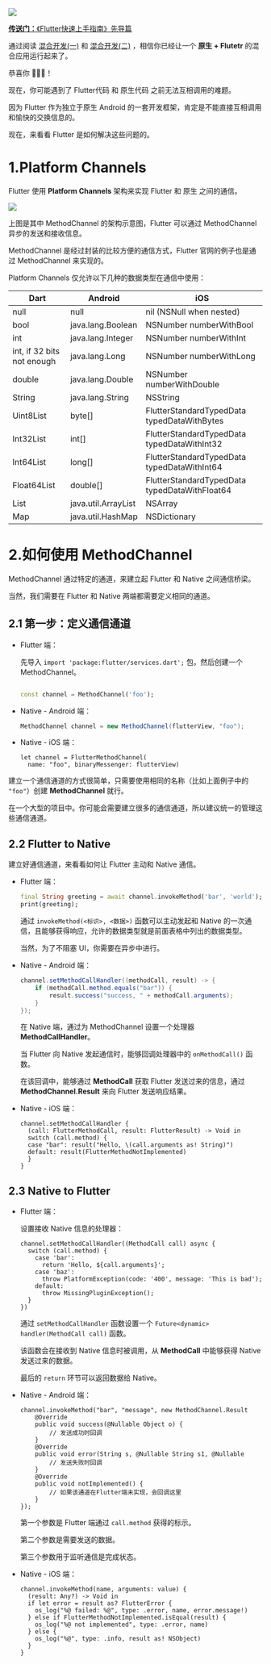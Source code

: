 [![](https://raw.githubusercontent.com/chenBingX/img/master/Flutter/Flutter快速上手指南封面2.JPG)](https://juejin.im/post/5c8f8e62e51d456a0f23d0fe)

[**传送门：**《Flutter快速上手指南》先导篇](https://juejin.im/post/5c8f8e62e51d456a0f23d0fe)


通过阅读 [混合开发(一)]() 和 [混合开发(二)]() ，相信你已经让一个 **原生 + Flutetr** 的混合应用运行起来了。

恭喜你 🎉🎉🎉！

现在，你可能遇到了 Flutter代码 和 原生代码 之前无法互相调用的难题。

因为 Flutter 作为独立于原生 Android 的一套开发框架，肯定是不能直接互相调用和愉快的交换信息的。

现在，来看看 Flutter 是如何解决这些问题的。  


# 1.Platform Channels

Flutter 使用 **Platform Channels** 架构来实现 Flutter 和 原生 之间的通信。  

![](https://raw.githubusercontent.com/chenBingX/img/master/Flutter/Flutter通信1.png)  

上图是其中 MethodChannel 的架构示意图，Flutter 可以通过 MethodChannel 异步的发送和接收信息。  

MethodChannel 是经过封装的比较方便的通信方式，Flutter 官网的例子也是通过 MethodChannel 来实现的。  

Platform Channels 仅允许以下几种的数据类型在通信中使用：

|Dart|Android|iOS|
|---|---|---|
|null|null|nil (NSNull when nested)|
|bool|java.lang.Boolean|NSNumber numberWithBool|
|int|java.lang.Integer|NSNumber numberWithInt|
|int, if 32 bits not enough|java.lang.Long|NSNumber numberWithLong|
|double|java.lang.Double|NSNumber numberWithDouble|
|String|java.lang.String|NSString|
|Uint8List|byte[]|FlutterStandardTypedData typedDataWithBytes|
|Int32List|int[]|FlutterStandardTypedData typedDataWithInt32|
|Int64List|long[]|FlutterStandardTypedData typedDataWithInt64|
|Float64List|double[]|FlutterStandardTypedData typedDataWithFloat64|
|List|java.util.ArrayList|NSArray|
|Map|java.util.HashMap|NSDictionary|


# 2.如何使用 MethodChannel 

MethodChannel 通过特定的通道，来建立起 Flutter 和 Native 之间通信桥梁。  

当然，我们需要在 Flutter 和 Native 两端都需要定义相同的通道。  

## 2.1 第一步：定义通信通道

- Flutter 端： 
  
  先导入 `import 'package:flutter/services.dart';` 包，然后创建一个 MethodChannel。
  
  ```dart
  
  const channel = MethodChannel('foo');

  ```
  
- Native - Android 端：  

  ```java
  MethodChannel channel = new MethodChannel(flutterView, "foo");
  ```

- Native - iOS 端：  
  
  ```
  let channel = FlutterMethodChannel(
    name: "foo", binaryMessenger: flutterView)
  ```
  

建立一个通信通道的方式很简单，只需要使用相同的名称（比如上面例子中的 `"foo"`）创建 **MethodChannel** 就行。  

在一个大型的项目中。你可能会需要建立很多的通信通道，所以建议统一的管理这些通信通道。  

## 2.2 Flutter to Native

建立好通信通道，来看看如何让 Flutter 主动和 Native 通信。  

- Flutter 端：

  ```dart
  final String greeting = await channel.invokeMethod('bar', 'world');
  print(greeting);
  ```
  
  通过 `invokeMethod(<标识>, <数据>)` 函数可以主动发起和 Native 的一次通信，且能够获得响应，允许的数据类型就是前面表格中列出的数据类型。  
  
  当然，为了不阻塞 UI，你需要在异步中进行。  
  
- Native - Android 端：
  
  ```java
  channel.setMethodCallHandler((methodCall, result) -> {
      if (methodCall.method.equals("bar")) {
          result.success("success, " + methodCall.arguments);
      }
  });
  ```
  
  在 Native 端，通过为 MethodChannel 设置一个处理器 **MethodCallHandler**。  
  
  当 Flutter 向 Native 发起通信时，能够回调处理器中的 `onMethodCall()` 函数。  
  
  在该回调中，能够通过 **MethodCall** 获取 Flutter 发送过来的信息，通过 **MethodChannel.Result** 来向 Flutter 发送响应结果。  
  
  
- Native - iOS 端：
  
  
  ```
  channel.setMethodCallHandler {
    (call: FlutterMethodCall, result: FlutterResult) -> Void in
    switch (call.method) {
    case "bar": result("Hello, \(call.arguments as! String)")
    default: result(FlutterMethodNotImplemented)
    }
  }
  ```
  
## 2.3 Native to Flutter

- Flutter 端：

    设置接收 Native 信息的处理器：

    ```
    channel.setMethodCallHandler((MethodCall call) async {
      switch (call.method) {
        case 'bar':
          return 'Hello, ${call.arguments}';
        case 'baz':
          throw PlatformException(code: '400', message: 'This is bad');
        default:
          throw MissingPluginException();
      }
    })
    ```

    通过 `setMethodCallHandler` 函数设置一个 `Future<dynamic> handler(MethodCall call)` 函数。

    该函数会在接收到 Native 信息时被调用，从 **MethodCall** 中能够获得 Native 发送过来的数据。

    最后的 `return` 环节可以返回数据给 Native。

  
- Native - Android 端：

    ```
    channel.invokeMethod("bar", "message", new MethodChannel.Result
        @Override
        public void success(@Nullable Object o) {
            // 发送成功时回调
        }
        @Override
        public void error(String s, @Nullable String s1, @Nullable
            // 发送失败时回调
        }
        @Override
        public void notImplemented() {
            // 如果该通道在Flutter端未实现，会回调这里
        }
    });
    ```

    第一个参数是 Flutter 端通过 `call.method` 获得的标示。

    第二个参数是需要发送的数据。

    第三个参数用于监听通信是完成状态。


- Native - iOS 端：

    ```
    channel.invokeMethod(name, arguments: value) {
      (result: Any?) -> Void in
      if let error = result as? FlutterError {
        os_log("%@ failed: %@", type: .error, name, error.message!)
      } else if FlutterMethodNotImplemented.isEqual(result) {
        os_log("%@ not implemented", type: .error, name)
      } else {
        os_log("%@", type: .info, result as! NSObject)
      }
    }
    ```



